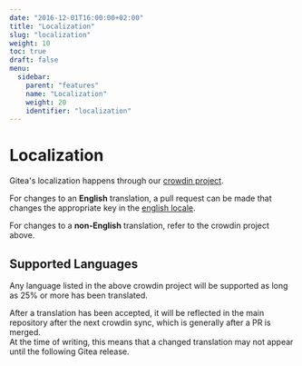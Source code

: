 ```yaml
---
date: "2016-12-01T16:00:00+02:00"
title: "Localization"
slug: "localization"
weight: 10
toc: true
draft: false
menu:
  sidebar:
    parent: "features"
    name: "Localization"
    weight: 20
    identifier: "localization"
---
```


# Localization

Gitea's localization happens through our [crowdin project](https://crowdin.com/project/gitea).

For changes to an **English** translation, a pull request can be made that changes the appropriate key in 
the [english locale](https://github.com/go-gitea/gitea/blob/master/options/locale/locale_en-US.ini).

For changes to a **non-English** translation, refer to the crowdin project above.

## Supported Languages

Any language listed in the above crowdin project will be supported as long as 25% or more has been translated.

After a translation has been accepted, it will be reflected in the main repository after the next crowdin sync, which is generally after a PR is merged.  
At the time of writing, this means that a changed translation may not appear until the following Gitea release.
